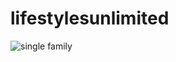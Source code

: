 # lifestylesunlimited

![single family](http://www.plantuml.com/plantuml/proxy?src=https://raw.githubusercontent.com/toddmo/lifestylesunlimited/master/single-family/single-family-deal.puml)
